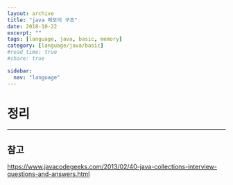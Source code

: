```yaml
---
layout: archive
title: "java 메모리 구조"
date: 2018-10-22
excerpt: ""
tags: [language, java, basic, memory]
category: [language/java/basic]
#read_time: true
#share: true

sidebar:
  nav: "language"
---
```


# 정리

* * *


## 참고

<https://www.javacodegeeks.com/2013/02/40-java-collections-interview-questions-and-answers.html>